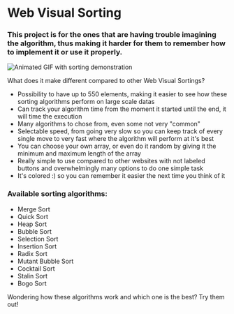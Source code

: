 # Web Visual Sorting

### This project is for the ones that are having trouble imagining the algorithm, thus making it harder for them to remember how to implement it or use it properly.

![Animated GIF with sorting demonstration](https://i.imgur.com/WuhCfML.gif)

What does it make different compared to other Web Visual Sortings?
- Possibility to have up to 550 elements, making it easier to see how these sorting algorithms perform on large scale datas
- Can track your algorithm time from the moment it started until the end, it will time the execution
- Many algorithms to chose from, even some not very "common"
- Selectable speed, from going very slow so you can keep track of every single move to very fast where the algorithm will perform at it's best
- You can choose your own array, or even do it random by giving it the minimum and maximum length of the array
- Really simple to use compared to other websites with not labeled buttons and overwhelmingly many options to do one simple task
- It's colored :) so you can remember it easier the next time you think of it

### Available sorting algorithms:
- Merge Sort
- Quick Sort
- Heap Sort
- Bubble Sort
- Selection Sort
- Insertion Sort
- Radix Sort
- Mutant Bubble Sort
- Cocktail Sort
- Stalin Sort
- Bogo Sort

Wondering how these algorithms work and which one is the best? Try them out!
